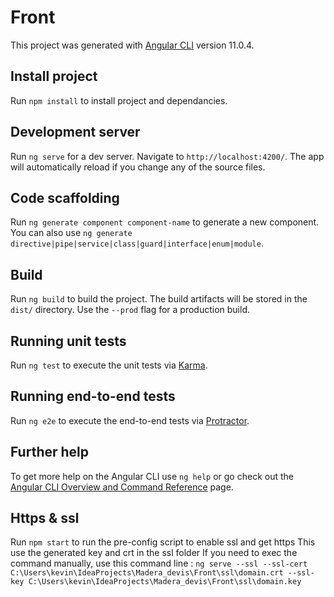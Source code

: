 # Front

This project was generated with [Angular CLI](https://github.com/angular/angular-cli) version 11.0.4.


## Install project 

Run `npm install` to install project and dependancies.

## Development server

Run `ng serve` for a dev server. Navigate to `http://localhost:4200/`. The app will automatically reload if you change any of the source files.

## Code scaffolding

Run `ng generate component component-name` to generate a new component. You can also use `ng generate directive|pipe|service|class|guard|interface|enum|module`.

## Build

Run `ng build` to build the project. The build artifacts will be stored in the `dist/` directory. Use the `--prod` flag for a production build.

## Running unit tests

Run `ng test` to execute the unit tests via [Karma](https://karma-runner.github.io).

## Running end-to-end tests

Run `ng e2e` to execute the end-to-end tests via [Protractor](http://www.protractortest.org/).

## Further help

To get more help on the Angular CLI use `ng help` or go check out the [Angular CLI Overview and Command Reference](https://angular.io/cli) page.


## Https & ssl

Run `npm start` to run the pre-config script to enable ssl and get https
This use the generated key and crt in the ssl folder
If you need to exec the command manually, use this command line : `ng serve --ssl --ssl-cert C:\Users\kevin\IdeaProjects\Madera_devis\Front\ssl\domain.crt --ssl-key C:\Users\kevin\IdeaProjects\Madera_devis\Front\ssl\domain.key`